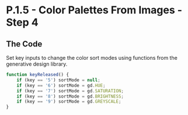 # P.1.5 - Color Palettes From Images - Step 4

## The Code

Set key inputs to change the color sort modes using functions from the generative design library.

```js
function keyReleased() {
	if (key == '5') sortMode = null;
	if (key == '6') sortMode = gd.HUE;
	if (key == '7') sortMode = gd.SATURATION;
	if (key == '8') sortMode = gd.BRIGHTNESS;
	if (key == '9') sortMode = gd.GREYSCALE;
}
```
